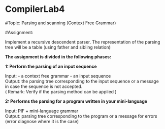 # CompilerLab4

#Topic:
Parsing and scanning (Context Free Grammar)

#Assignment:

Implement a recursive descendent parser. 
The representation of the parsing tree will be a table (using father and sibling relation)

<b> The assignment is divided in the following phases: </b>

<b> 1: Perform the parsing of an input sequence </b>

Input: - a context free grammar - an input sequence </br>
Output: the parsing tree corresponding to the input sequence or a message in case the sequence is not accepted. </br>
		( Remark: Verify if the parsing method can be applied )

<b> 2: Performs the parsing for a program written in your mini-language </b>

Input: PIF + mini-language grammar </br>
Output: parsing tree corresponding to the program or a message for errors (error diagnose where it is the case) </br>

